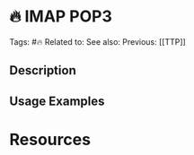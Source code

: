 # 🔥 IMAP POP3

Tags: #🔥
Related to:
See also:
Previous: [[TTP]]

## Description

## Usage Examples

# Resources
